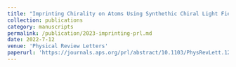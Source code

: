 ```yaml
---
title: "Imprinting Chirality on Atoms Using Synthethic Chiral Light Fields"
collection: publications
category: manuscripts
permalink: /publication/2023-imprinting-prl.md
date: 2022-7-12
venue: 'Physical Review Letters'
paperurl: 'https://journals.aps.org/prl/abstract/10.1103/PhysRevLett.129.243201'
---
```

